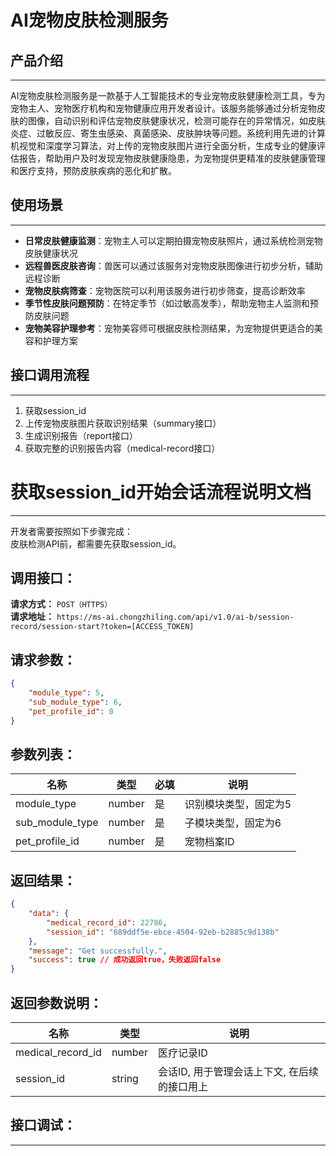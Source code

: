 # AI宠物皮肤检测服务

## 产品介绍
---
AI宠物皮肤检测服务是一款基于人工智能技术的专业宠物皮肤健康检测工具，专为宠物主人、宠物医疗机构和宠物健康应用开发者设计。该服务能够通过分析宠物皮肤的图像，自动识别和评估宠物皮肤健康状况，检测可能存在的异常情况，如皮肤炎症、过敏反应、寄生虫感染、真菌感染、皮肤肿块等问题。系统利用先进的计算机视觉和深度学习算法，对上传的宠物皮肤图片进行全面分析，生成专业的健康评估报告，帮助用户及时发现宠物皮肤健康隐患，为宠物提供更精准的皮肤健康管理和医疗支持，预防皮肤疾病的恶化和扩散。

## 使用场景
---
- **日常皮肤健康监测**：宠物主人可以定期拍摄宠物皮肤照片，通过系统检测宠物皮肤健康状况
- **远程兽医皮肤咨询**：兽医可以通过该服务对宠物皮肤图像进行初步分析，辅助远程诊断
- **宠物皮肤病筛查**：宠物医院可以利用该服务进行初步筛查，提高诊断效率
- **季节性皮肤问题预防**：在特定季节（如过敏高发季），帮助宠物主人监测和预防皮肤问题
- **宠物美容护理参考**：宠物美容师可根据皮肤检测结果，为宠物提供更适合的美容和护理方案

## 接口调用流程
---
1. 获取session_id
2. 上传宠物皮肤图片获取识别结果（summary接口）
3. 生成识别报告（report接口）
4. 获取完整的识别报告内容（medical-record接口）

# 获取session_id开始会话流程说明文档

---
开发者需要按照如下步骤完成：
<br/>
皮肤检测API前，都需要先获取session_id。

## 调用接口：
**请求方式：** `POST（HTTPS）`  
**请求地址：** `https://ms-ai.chongzhiling.com/api/v1.0/ai-b/session-record/session-start?token=[ACCESS_TOKEN]`

## 请求参数：
```json
{
    "module_type": 5, 
    "sub_module_type": 6, 
    "pet_profile_id": 0
}
```


## 参数列表：

| 名称            | 类型   | 必填 | 说明                  |
| --------------- | ------ | ---- | --------------------- |
| module_type     | number | 是   | 识别模块类型，固定为5 |
| sub_module_type | number | 是   | 子模块类型，固定为6   |
| pet_profile_id  | number | 是   | 宠物档案ID            |

## 返回结果：
```json
{
    "data": {
        "medical_record_id": 22786,
        "session_id": "689ddf5e-ebce-4504-92eb-b2885c9d138b"
    },
    "message": "Get successfully.",
    "success": true // 成功返回true，失败返回false
}
```

## 返回参数说明：
| 名称              | 类型   | 说明                                         |
| ----------------- | ------ | -------------------------------------------- |
| medical_record_id | number | 医疗记录ID                                   |
| session_id        | string | 会话ID, 用于管理会话上下文, 在后续的接口用上 |

## 接口调试：
---
<script setup>
import SwaggerUI from '../../../src/components/SwaggerUI.vue'
</script>

<ClientOnly>
  <SwaggerUI 
    tag="session"
    type="post"
    path="/session-record/session-start" 
  />
</ClientOnly>